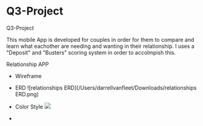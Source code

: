 # Q3-Project
Q3-Project

This  mobile App is developed for couples in order for them to compare and learn what eachother are needing and wanting in their relationship.  I uses a "Deposit" and "Busters" scoring system in order to accolmpish this.

Relationship APP

- Wireframe
- ERD
![relationships ERD](/Users/darrellvanfleet/Downloads/relationships ERD.png)



- Color Style
![](/Users/darrellvanfleet/Downloads/colors.png)

-
